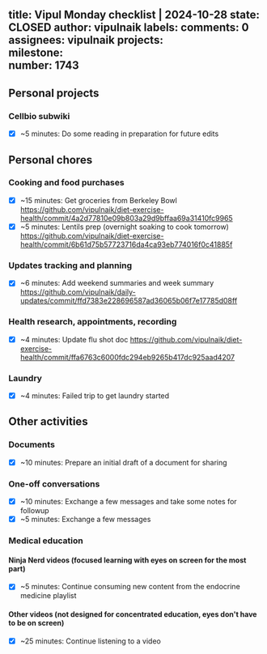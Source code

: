 title:	Vipul Monday checklist | 2024-10-28
state:	CLOSED
author:	vipulnaik
labels:	
comments:	0
assignees:	vipulnaik
projects:	
milestone:	
number:	1743
--
## Personal projects

### Cellbio subwiki

- [x] ~5 minutes: Do some reading in preparation for future edits

## Personal chores

### Cooking and food purchases

- [x] ~15 minutes: Get groceries from Berkeley Bowl https://github.com/vipulnaik/diet-exercise-health/commit/4a2d77810e09b803a29d9bffaa69a31410fc9965
- [x] ~5 minutes: Lentils prep (overnight soaking to cook tomorrow) https://github.com/vipulnaik/diet-exercise-health/commit/6b61d75b57723716da4ca93eb774016f0c41885f

### Updates tracking and planning

- [x] ~6 minutes: Add weekend summaries and week summary https://github.com/vipulnaik/daily-updates/commit/ffd7383e228696587ad36065b06f7e17785d08ff

### Health research, appointments, recording

- [x] ~4 minutes: Update flu shot doc https://github.com/vipulnaik/diet-exercise-health/commit/ffa6763c6000fdc294eb9265b417dc925aad4207

### Laundry

- [x] ~4 minutes: Failed trip to get laundry started
## Other activities

### Documents

- [x] ~10 minutes: Prepare an initial draft of a document for sharing

### One-off conversations

- [x] ~10 minutes: Exchange a few messages and take some notes for followup
- [x] ~5 minutes: Exchange a few messages

### Medical education

#### Ninja Nerd videos (focused learning with eyes on screen for the most part)

- [x] ~5 minutes: Continue consuming new content from the endocrine medicine playlist

#### Other videos (not designed for concentrated education, eyes don't have to be on screen)

- [x] ~25 minutes: Continue listening to a video
